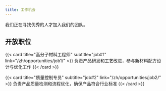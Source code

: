 ```yaml
---
title: 工作机会
---
```


我们正在寻找优秀的人才加入我们的团队。

## 开放职位

{{< card title="高分子材料工程师" subtitle="job#1" link="/zh/opportunities/job1/" >}}
负责产品研发和工艺改进，参与新材料配方设计与优化工作
{{< /card >}}

{{< card title="质量控制专员" subtitle="job#2" link="/zh/opportunities/job2/" >}}
负责产品质量检测和流程优化，确保产品符合行业标准
{{< /card >}}